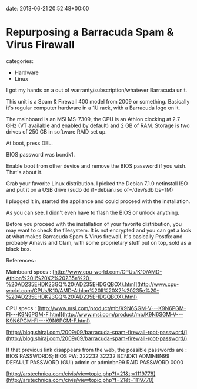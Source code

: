 


date: 2013-06-21 20:52:48+00:00


# Repurposing a Barracuda Spam & Virus Firewall

categories:
- Hardware
- Linux


I got my hands on a out of warranty/subscription/whatever Barracuda unit.

This unit is a Spam & Firewall 400 model from 2009 or something. Basically it's regular computer hardware in a 1U rack, with a Barracuda logo on it.

The mainboard is an MSI MS-7309, the CPU is an Athlon clocking at 2.7 GHz (VT available and enabled by default) and 2 GB of RAM. Storage is two drives of 250 GB in software RAID set up.

At boot, press DEL.

BIOS password was bcndk1. 

Enable boot from other device and remove the BIOS password if you wish. That's about it.

Grab your favorite Linux distribution. I picked the Debian 7.1.0 netinstall ISO and put it on a USB drive (sudo dd if=debian.iso of=/dev/sdb bs=1M)

I plugged it in, started the appliance and could proceed with the installation.

As you can see, I didn't even have to flash the BIOS or unlock anything.

Before you proceed with the installation of your favorite distribution, you may want to check the filesystem. It is not encrypted and you can get a look at what makes Barracuda Spam & Virus firewall. It's basically Postfix and probably Amavis and Clam, with some proprietary stuff put on top, sold as a black box.


References :

Mainboard specs : [http://www.cpu-world.com/CPUs/K10/AMD-Athlon%20II%20X2%20235e%20-%20AD235EHDK23GQ%20(AD235EHDGQBOX).html](http://www.cpu-world.com/CPUs/K10/AMD-Athlon%20II%20X2%20235e%20-%20AD235EHDK23GQ%20(AD235EHDGQBOX).html)

CPU specs : [http://www.msi.com/product/mb/K9N6SGM-V---K9N6PGM-FI---K9N6PGM-F.html](http://www.msi.com/product/mb/K9N6SGM-V---K9N6PGM-FI---K9N6PGM-F.html)

[http://blog.shiraj.com/2009/09/barracuda-spam-firewall-root-password/](http://blog.shiraj.com/2009/09/barracuda-spam-firewall-root-password/)

If that previous link disappears from the web, the possible passwords are :
BIOS PASSWORDS;
BIOS PW: 322232 32232 BCNDK1 ADMINBN99
DEFAULT PASSWORD (GUI) admin or adminbn99
RAID PASSWORD 0000

[http://arstechnica.com/civis/viewtopic.php?f=21&t;=1119778](http://arstechnica.com/civis/viewtopic.php?f=21&t=1119778)

